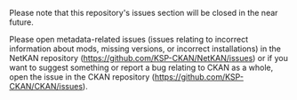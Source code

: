 Please note that this repository's issues section will be closed in the near future.

Please open metadata-related issues (issues relating to incorrect information about mods, missing versions, or incorrect installations) in the NetKAN repository (https://github.com/KSP-CKAN/NetKAN/issues) or if you want to suggest something or report a bug relating to CKAN as a whole, open the issue in the CKAN repository (https://github.com/KSP-CKAN/CKAN/issues).